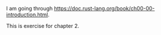 I am going through https://doc.rust-lang.org/book/ch00-00-introduction.html. 

This is exercise for chapter 2. 
